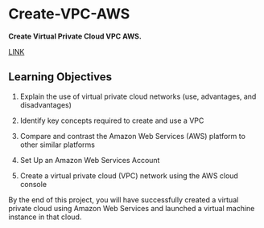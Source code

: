 <h1> Create-VPC-AWS </h1>
 <b> Create Virtual Private Cloud VPC AWS.</b>
<br />

[LINK](https://www.coursera.org/learn/create-virtual-private-cloud-vpc-aws/ungradedLab/aXhX5/create-a-virtual-private-cloud-vpc-using-aws/lab?path=%2F)

<h2>Learning Objectives</h2>

1. Explain the use of virtual private cloud networks (use, advantages, and disadvantages) 

2. Identify key concepts required to create and use a VPC 

3. Compare and contrast the Amazon Web Services (AWS) platform to other similar platforms 

4. Set Up an Amazon Web Services Account 

5. Create a virtual private cloud (VPC) network using the AWS cloud console

By the end of this project, you will have successfully created a virtual private cloud using Amazon Web Services and launched a virtual machine instance in that cloud.

<!-- <img src=""/> -->

<!--
 ```diff
- text in red
+ text in green
! text in orange
# text in gray
@@ text in purple (and bold)@@
```
--!>
